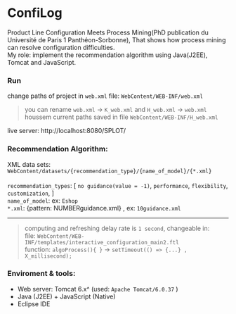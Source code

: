 # ConfiLog
Product Line Configuration Meets Process Mining(PhD publication du Université de Paris 1 Panthéon-Sorbonne), That shows how process mining can resolve configuration difficulties.<br>
My role: implement the recommendation algorithm using Java(J2EE), Tomcat and JavaScript.

### Run
change paths of project in `web.xml` file: `WebContent/WEB-INF/web.xml`<br>
> you can rename `web.xml` -> `K_web.xml` and `H_web.xml` -> `web.xml`<br>
> houssem current paths saved in file `WebContent/WEB-INF/H_web.xml`<br>

live server: http://localhost:8080/SPLOT/


### Recommendation Algorithm:
XML data sets: `WebContent/datasets/{recommendation_type}/{name_of_model}/{*.xml}`<br><br>
`recommendation_types`: [ `no guidance(value = -1)`, `performance`, `flexibility`, `customization`, ]<br>
`name_of_model`: ex: `Eshop`<br>
`*.xml`: {pattern: NUMBERguidance.xml} , ex: `10guidance.xml`<br>
<hr>

> computing and refreshing delay rate is `1 second`, changeable in:<br>
> file: `WebContent/WEB-INF/templates/interactive_configuration_main2.ftl`<br>
> function: `algoProcess(){ }` -> `setTimeout(() => {...} , X_millisecond);`<br>


### Enviroment & tools:
- Web server: Tomcat 6.x^ (used: `Apache Tomcat/6.0.37` )
- Java (J2EE) + JavaScript (Native)
- Eclipse IDE
